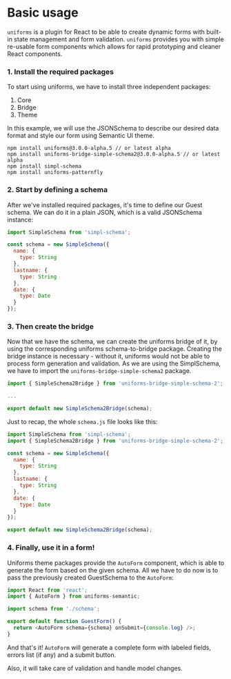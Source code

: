 # Basic usage

`uniforms` is a plugin for React to be able to create dynamic forms with built-in state management and form validation. `uniforms` provides you with simple re-usable form components which allows for rapid prototyping and cleaner React components.

### 1. Install the required packages

To start using uniforms, we have to install three independent packages:

1. Core
2. Bridge
3. Theme

In this example, we will use the JSONSchema to describe our desired data format and style our form using Semantic UI theme.

```shell
npm install uniforms@3.0.0-alpha.5 // or latest alpha
npm install uniforms-bridge-simple-schema2@3.0.0-alpha.5 // or latest alpha
npm install simpl-schema
npm install uniforms-patternfly
```

<!-- **Note**: When using a themed package, remember to include correct styles! If you are willing to run this example by yourself,
have a read on [Semantic UI React's theme usage](https://react.semantic-ui.com/usage/#theme). -->

### 2. Start by defining a schema

After we've installed required packages, it's time to define our Guest schema. We can do it in a plain JSON, which is a valid JSONSchema instance:

```javascript
import SimpleSchema from 'simpl-schema';

const schema = new SimpleSchema({
  name: {
    type: String
  },
  lastname: {
    type: String
  },
  date: {
    type: Date
  }
});
```

### 3. Then create the bridge

Now that we have the schema, we can create the uniforms bridge of it, by using the corresponding uniforms schema-to-bridge package.
Creating the bridge instance is necessary - without it, uniforms would not be able to process form generation and validation.
As we are using the SimplSchema, we have to import the `uniforms-bridge-simple-schema2` package.

```js
import { SimpleSchema2Bridge } from 'uniforms-bridge-simple-schema-2';

...

export default new SimpleSchema2Bridge(schema);
```

Just to recap, the whole `schema.js` file looks like this:

```js
import SimpleSchema from 'simpl-schema';
import { SimpleSchema2Bridge } from 'uniforms-bridge-simple-schema-2';

const schema = new SimpleSchema({
  name: {
    type: String
  },
  lastname: {
    type: String
  },
  date: {
    type: Date
  }
});

export default new SimpleSchema2Bridge(schema);
```

### 4. Finally, use it in a form!

Uniforms theme packages provide the `AutoForm` component, which is able to generate the form based on the given schema.
All we have to do now is to pass the previously created GuestSchema to the `AutoForm`:

```js
import React from 'react';
import { AutoForm } from uniforms-semantic;

import schema from './schema';

export default function GuestForm() {
  return <AutoForm schema={schema} onSubmit={console.log} />;
}
```

And that's it! `AutoForm` will generate a complete form with labeled fields, errors list (if any) and a submit button.

Also, it will take care of validation and handle model changes.